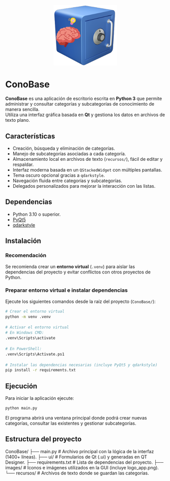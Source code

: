 <p align="center">
  <img src="images/logo_app.png" alt="ConoBase Logo" width="200">
</p>

# ConoBase

**ConoBase** es una aplicación de escritorio escrita en **Python 3** que permite
administrar y consultar categorías y subcategorías de conocimiento de manera sencilla.  
Utiliza una interfaz gráfica basada en **Qt** y gestiona los datos en archivos de texto plano.

## Características

- Creación, búsqueda y eliminación de categorías.
- Manejo de subcategorías asociadas a cada categoría.
- Almacenamiento local en archivos de texto (`recursos/`), fácil de editar y respaldar.
- Interfaz moderna basada en un `QStackedWidget` con múltiples pantallas.
- Tema oscuro opcional gracias a `qdarkstyle`.
- Navegación fluida entre categorías y subcategorías.
- Delegados personalizados para mejorar la interacción con las listas.

## Dependencias

- Python 3.10 o superior.
- [PyQt5](https://pypi.org/project/PyQt5/)
- [qdarkstyle](https://pypi.org/project/qdarkstyle/)

## Instalación

### Recomendación

Se recomienda crear un **entorno virtual** (`.venv`) para aislar las dependencias del proyecto y evitar conflictos con otros proyectos de Python.

### Preparar entorno virtual e instalar dependencias

Ejecute los siguientes comandos desde la raíz del proyecto (`ConoBase/`):

```bash
# Crear el entorno virtual
python -m venv .venv

# Activar el entorno virtual
# En Windows CMD:
.venv\Scripts\activate

# En PowerShell:
.venv\Scripts\Activate.ps1

# Instalar las dependencias necesarias (incluye PyQt5 y qdarkstyle)
pip install -r requirements.txt
```
## Ejecución 

Para iniciar la aplicación ejecute:
``` bash
python main.py
```
El programa abrirá una ventana principal donde podrá crear nuevas categorías,
consultar las existentes y gestionar subcategorías.

## Estructura del proyecto

ConoBase/
├── main.py                      # Archivo principal con la lógica de la interfaz (1400+ líneas).
├── ui/                          # Formularios de Qt (.ui) y  generadas en QT Designer.
├── requirements.txt             # Lista de dependencias del proyecto.
├── images/                      # Iconos e imágenes utilizados en la GUI (incluye logo_app.png).
└── recursos/                    # Archivos de texto donde se guardan las categorías.

